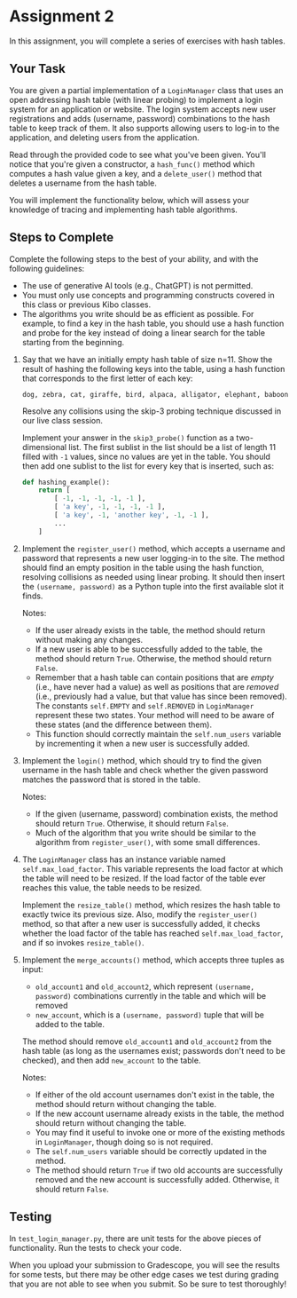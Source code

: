 # Assignment 2

In this assignment, you will complete a series of exercises with hash tables.

## Your Task

You are given a partial implementation of a `LoginManager` class that uses an open addressing hash table (with linear probing) to implement a login system for an application or website. The login system accepts new user registrations and adds (username, password) combinations to the hash table to keep track of them. It also supports allowing users to log-in to the application, and deleting users from the application.

Read through the provided code to see what you've been given. You'll notice that you're given a constructor, a `hash_func()` method which computes a hash value given a key, and a `delete_user()` method that deletes a username from the hash table.

You will implement the functionality below, which will assess your knowledge of tracing and implementing hash table algorithms.

## Steps to Complete

Complete the following steps to the best of your ability, and with the following guidelines:

* The use of generative AI tools (e.g., ChatGPT) is not permitted.
* You must only use concepts and programming constructs covered in this class or previous Kibo classes.
* The algorithms you write should be as efficient as possible. For example, to find a key in the hash table, you should use a hash function and probe for the key instead of doing a linear search for the table starting from the beginning.

1. Say that we have an initially empty hash table of size n=11. Show the result of hashing the following keys into the table, using a hash function that corresponds to the first letter of each key:

    ```dog, zebra, cat, giraffe, bird, alpaca, alligator, elephant, baboon```

    Resolve any collisions using the skip-3 probing technique discussed in our live class session.

    Implement your answer in the `skip3_probe()` function as a two-dimensional list. The first sublist in the list should be a list of length 11 filled with `-1` values, since no values are yet in the table. You should then add one sublist to the list for every key that is inserted, such as:

    ```python
    def hashing_example():
        return [
            [ -1, -1, -1, -1, -1 ],
            [ 'a key', -1, -1, -1, -1 ],
            [ 'a key', -1, 'another key', -1, -1 ],
            ...
        ]
    ```

2. Implement the `register_user()` method, which accepts a username and password that represents a new user logging-in to the site. The method should find an empty position in the table using the hash function, resolving collisions as needed using linear probing. It should then insert the `(username, password)` as a Python tuple into the first available slot it finds.

    Notes:

    * If the user already exists in the table, the method should return without making any changes.
    * If a new user is able to be successfully added to the table, the method should return `True`. Otherwise, the method should return `False`.
    * Remember that a hash table can contain positions that are *empty* (i.e., have never had a value) as well as positions that are *removed* (i.e., previously had a value, but that value has since been removed). The constants `self.EMPTY` and `self.REMOVED` in `LoginManager` represent these two states. Your method will need to be aware of these states (and the difference between them).
    * This function should correctly maintain the `self.num_users` variable by incrementing it when a new user is successfully added.

3. Implement the `login()` method, which should try to find the given username in the hash table and check whether the given password matches the password that is stored in the table.

    Notes:

    * If the given (username, password) combination exists, the method should return `True`. Otherwise, it should return `False`.
    * Much of the algorithm that you write should be similar to the algorithm from `register_user()`, with some small differences.

4. The `LoginManager` class has an instance variable named `self.max_load_factor`. This variable represents the load factor at which the table will need to be resized. If the load factor of the table ever reaches this value, the table needs to be resized.

    Implement the `resize_table()` method, which resizes the hash table to exactly twice its previous size. Also, modify the `register_user()` method, so that after a new user is successfully added, it checks whether the load factor of the table has reached `self.max_load_factor`, and if so invokes `resize_table()`.

5. Implement the `merge_accounts()` method, which accepts three tuples as input:

    * `old_account1` and `old_account2`, which represent `(username, password)` combinations currently in the table and which will be removed
    * `new_account`, which is a `(username, password)` tuple that will be added to the table.

    The method should remove `old_account1` and `old_account2` from the hash table (as long as the usernames exist; passwords don't need to be checked), and then add `new_account` to the table.

    Notes:

    * If either of the old account usernames don't exist in the table, the method should return without changing the table.
    * If the new account username already exists in the table, the method should return without changing the table.
    * You may find it useful to invoke one or more of the existing methods in `LoginManager`, though doing so is not required.
    * The `self.num_users` variable should be correctly updated in the method.
    * The method should return `True` if two old accounts are successfully removed and the new account is successfully added. Otherwise, it should return `False`.

## Testing

In `test_login_manager.py`, there are unit tests for the above pieces of functionality. Run the tests to check your code.

When you upload your submission to Gradescope, you will see the results for some tests, but there may be other edge cases we test during grading that you are not able to see when you submit. So be sure to test thoroughly!
